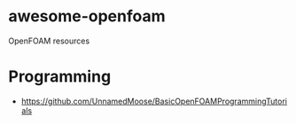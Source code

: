 # awesome-openfoam
OpenFOAM resources

# Programming
- https://github.com/UnnamedMoose/BasicOpenFOAMProgrammingTutorials
